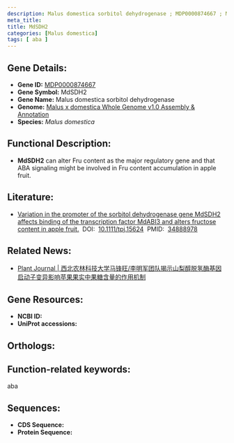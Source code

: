 ```yaml
---
description: Malus domestica sorbitol dehydrogenase ; MDP0000874667 ; Malus domestica
meta_title:
title: MdSDH2
categories: [Malus domestica]
tags: [ aba ]
---
```


## Gene Details:
- **Gene ID:**	[MDP0000874667]()
- **Gene Symbol:** MdSDH2
- **Gene Name:** Malus domestica sorbitol dehydrogenase
- **Genome:** [Malus x domestica Whole Genome v1.0 Assembly & Annotation]()
- **Species:** *Malus domestica*

## Functional Description:
   - **MdSDH2** can alter Fru content as the major regulatory gene and that ABA signaling might be involved in Fru content accumulation in apple fruit.

## Literature:
   - [Variation in the promoter of the sorbitol dehydrogenase gene MdSDH2 affects binding of the transcription factor MdABI3 and alters fructose content in apple fruit.]( https://onlinelibrary.wiley.com/doi/10.1111/tpj.15624)&nbsp;&nbsp;DOI:&nbsp;&nbsp;[10.1111/tpj.15624](https://onlinelibrary.wiley.com/doi/10.1111/tpj.15624)&nbsp;&nbsp;PMID:&nbsp;&nbsp;[34888978](https://pubmed.ncbi.nlm.nih.gov/34888978/)

## Related News:
   - [Plant Journal | 西北农林科技大学马锋旺/李明军团队揭示山梨醇脱氢酶基因启动子变异影响苹果果实中果糖含量的作用机制](https://mp.weixin.qq.com/s?__biz=Mzg3MDEwNDEyMg==&mid=2247522125&idx=7&sn=6d650889ad8710c22f30e1a275283499&chksm=ce903a18f9e7b30e0b95410eb530c95f5e14233f9e99f42b024168833d74a7218f2f8be7b5a9&scene=27#wechat_redirect)

## Gene Resources:
- **NCBI ID:** [](https://www.ncbi.nlm.nih.gov/gene/?term=)
- **UniProt accessions:** [](https://www.uniprot.org/uniprotkb//entry)

## Orthologs:

## Function-related keywords:
aba

## Sequences:
- **CDS Sequence:**
- **Protein Sequence:**
